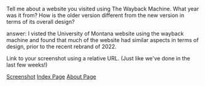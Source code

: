 Tell me about a website you visited using The Wayback Machine. What year was it from? How is the older version different from the new version in terms of its overall design?

answer:
    I visted the University of Montana website using the wayback machine and found that much of the website had similar aspects in terms of design, prior to the recent rebrand of 2022. 

Link to your screenshot using a relative URL. (Just like we've done in the last few weeks!)

[Screenshot](screenshot.png)
[Index Page](index.html)
[About Page](about.html)
